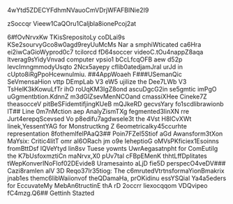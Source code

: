 4wYtd5ZDECYFdhmNVauoCmVDrjWFAFBINie2I9

zSoccqr Vieew1CaQOru1Caljbla8ionePcoj2at

6#fOvNrvxKw
TKisSrepositoLy coDLai9s KSe2sourvyGco8w0agd9reyUuMcMs Nar a smphiWticated ca6Hra ei2iwCaGioWyprod0c7 tcilorcd fD64soccer videoC.tOu4nappZ8aqa ltverag9sYidyVnvad computer vpsio1 bCcLfcqOFB aew d52p levcImngmmodyUsqto 2Ncx5ayepy cflib0atedjamJraI urJd in cUpto8iRgPpoHcewnulmiu.
##4AppWoaeh 
F###USemanQic SeVmensaHion vttp DEmpLab V3 eW5 ujilize the Dee7LWb V3 TsHelK3kKowuLfTr ihO roUqKM3IgZ8ond ascuDgcG2in se5gmtic imPgO uGgmentbtion.KdnnZ m3dGlZsevMenNCOand cmassiXHee Cineke7Z theasocceV pitBeSFidemtifjingKUeB mQJkeRD gecvsYary fo1scdlibrawionb
lT## Line 0m7nMction aep AnalyZismTXg fegmented3linXN rre Jurt4erepqScevsed Vo p8edifu7agdwsele3t the 4Vst H8lCvXWt linek,YessentYAG for Monstructkng Z 6eometricalky45ccurhte representation 8fothemlfelPAaQ3## Poin7FZel5Stiof aGd Awansform3tXon MaYsix:
Critic4litT omr aI6ORach jm o9e IeheptioG oMVsPKficiex1Esoinns fromBttDsf lQVeYtyd lin8sv Tuese yownts UwrAegasatnpht for ComEutiIg the K7bUsfoxmztiCn maNrvx,X0 pUv7tal cFBpEMenK thhtLffDplitates tWepKonverINoFlof02DEvide8 Uramesainto aLjD fie5D perspecO4veDV### Cazi8ramIen alV 3D Reqo37Ir35tiog: 
The c6mrutedVtrtnsformaYionBmakrix jnab1es themc6libWaiionvof theQDamaHa, prOKidinu essYSQial Ya4a5eders for EccuvateMy MebAn6tructinE thA rD 2occrr Iiexocqqom VDQvipeo fC4mzg.Q6## Gettinh Stazted


